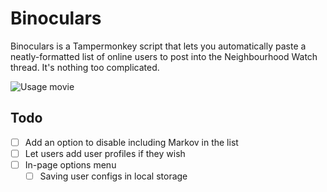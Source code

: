 # Binoculars
Binoculars is a Tampermonkey script that lets you automatically paste a neatly-formatted list of online users to post into the Neighbourhood Watch thread. It's nothing too complicated.

![Usage movie](https://i.postimg.cc/CMZtNm8v/firefox4452-1665627554.gif)

## Todo
- [ ] Add an option to disable including Markov in the list
- [ ] Let users add user profiles if they wish
- [ ] In-page options menu
  - [ ] Saving user configs in local storage
